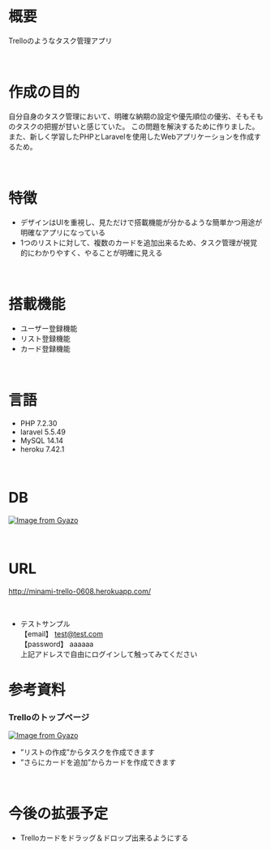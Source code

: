 # 概要
Trelloのようなタスク管理アプリ

<br>

# 作成の目的
自分自身のタスク管理において、明確な納期の設定や優先順位の優劣、そもそものタスクの把握が甘いと感じていた。 この問題を解決するために作りました。
また、新しく学習したPHPとLaravelを使用したWebアプリケーションを作成するため。

<br>

# 特徴
- デザインはUIを重視し、見ただけで搭載機能が分かるような簡単かつ用途が明確なアプリになっている<br>
- 1つのリストに対して、複数のカードを追加出来るため、タスク管理が視覚的にわかりやすく、やることが明確に見える<br>

<br>

# 搭載機能
- ユーザー登録機能<br>
- リスト登録機能<br>
- カード登録機能<br>

<br>

# 言語
- PHP 7.2.30 <br>
- laravel 5.5.49 <br>
- MySQL 14.14 <br>
- heroku 7.42.1 <br>

<br>

# DB

[![Image from Gyazo](https://i.gyazo.com/8923f3548cad49601cc8955fcdc1a7c8.png)](https://gyazo.com/8923f3548cad49601cc8955fcdc1a7c8)

<br>

# URL

http://minami-trello-0608.herokuapp.com/

<br>

- テストサンプル <br>
【email】      test@test.com <br>
【password】   aaaaaa <br>
上記アドレスで自由にログインして触ってみてください

# 参考資料

### Trelloのトップページ
[![Image from Gyazo](https://i.gyazo.com/bc389271474770dee63adb440c4ba5e6.png)](https://gyazo.com/bc389271474770dee63adb440c4ba5e6)

- ”リストの作成”からタスクを作成できます
- ”さらにカードを追加”からカードを作成できます

<br>

# 今後の拡張予定

- Trelloカードをドラッグ＆ドロップ出来るようにする

